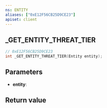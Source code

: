 ```yaml
---
ns: ENTITY
aliases: ["0xE12F56CB25D9CE23"]
apiset: client
---
```

## _GET_ENTITY_THREAT_TIER

```c
// 0xE12F56CB25D9CE23
int _GET_ENTITY_THREAT_TIER(Entity entity);
```


## Parameters
* **entity**:

## Return value

